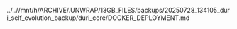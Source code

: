 ../..//mnt/h/ARCHIVE/.UNWRAP/13GB_FILES/backups/20250728_134105_duri_self_evolution_backup/duri_core/DOCKER_DEPLOYMENT.md